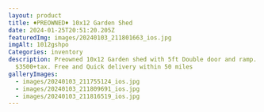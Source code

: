 ```yaml
---
layout: product
title: ♦️PREOWNED♦️ 10x12 Garden Shed
date: 2024-01-25T20:51:20.205Z
featuredImg: images/20240103_211801663_ios.jpg
imgAlt: 1012gshpo
Categories: inventory
description: Preowned 10x12 Garden shed with 5ft Double door and ramp.
  $3500+tax. Free and Quick delivery within 50 miles
galleryImages:
  - images/20240103_211755124_ios.jpg
  - images/20240103_211809691_ios.jpg
  - images/20240103_211816519_ios.jpg
---
```

